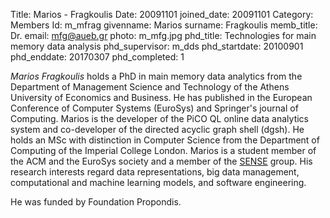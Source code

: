 Title: Marios - Fragkoulis
Date: 20091101
joined_date: 20091101
Category: Members 
Id: m_mfrag
givenname: Marios
surname: Fragkoulis
memb_title: Dr.
email: mfg@aueb.gr
photo: m_mfg.jpg
phd_title: Technologies for main memory data analysis
phd_supervisor: m_dds
phd_startdate: 20100901
phd_enddate: 20170307
phd_completed: 1

_Marios Fragkoulis_ holds a PhD in main memory data analytics from the Department of Management Science and Technology of the Athens University of Economics and Business. He has published in the European Conference of Computer Systems (EuroSys) and Springer's journal of Computing. Marios is the developer of the PiCO QL online data analytics system and co-developer of the directed acyclic graph shell (dgsh). He holds an MSc with distinction in Computer Science from the Department of Computing of the Imperial College London. Marios is a student member of the ACM and the EuroSys society and a member of the [SENSE](../groups/g_sense-details.html) group. His research interests regard data representations, big data management, computational and machine learning models, and software engineering.

He was funded by Foundation Propondis.